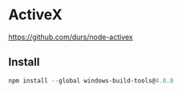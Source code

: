 # ActiveX

https://github.com/durs/node-activex

## Install
```powershell
npm install --global windows-build-tools@4.0.0
```
